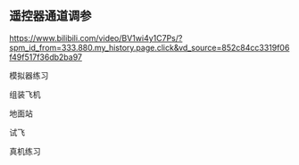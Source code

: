 
## 遥控器通道调参

https://www.bilibili.com/video/BV1wi4y1C7Ps/?spm_id_from=333.880.my_history.page.click&vd_source=852c84cc3319f06f49f517f36db2ba97

模拟器练习

组装飞机

地面站

试飞

真机练习
